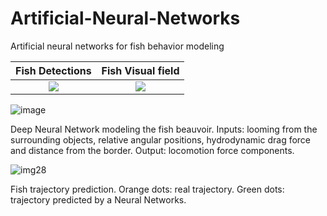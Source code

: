 # Artificial-Neural-Networks
Artificial neural networks for fish behavior modeling

Fish Detections             |  Fish Visual field
:-------------------------:|:-------------------------:
![](https://user-images.githubusercontent.com/36754185/176037562-6ebf0bf3-32d5-4eb9-81c9-55925e661a17.png) | ![](https://user-images.githubusercontent.com/36754185/176037692-26ca7c5c-e40d-457b-8ec5-9d627fcab72f.png)

![image](https://user-images.githubusercontent.com/36754185/176040166-0e87f567-8146-454d-b52d-b9f77801d34a.png)

Deep Neural Network modeling the fish beauvoir. Inputs: looming from the surrounding objects, relative angular positions, hydrodynamic drag force and distance from the border. Output: locomotion force components.

![img28](https://user-images.githubusercontent.com/36754185/176037468-1309aacb-4440-47ec-abd5-63d29bb6f459.png)

Fish trajectory prediction. Orange dots: real trajectory. Green dots: trajectory predicted by a Neural Networks.

